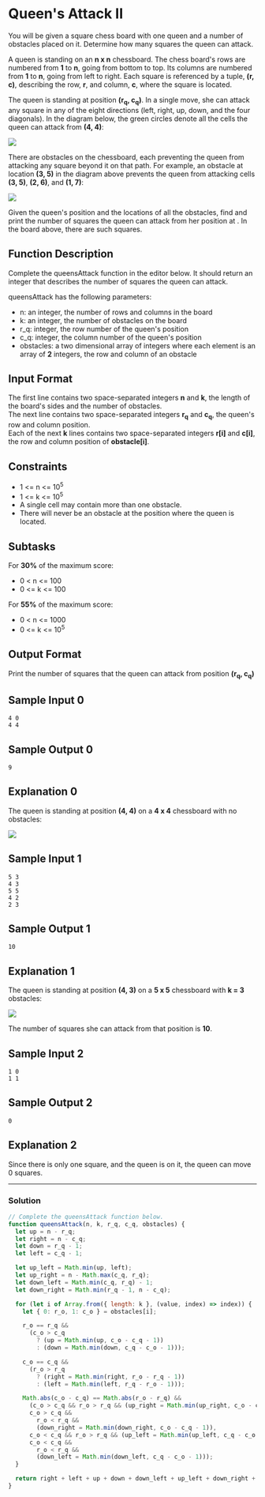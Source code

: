 # Queen's Attack II

You will be given a square chess board with one queen and a number of obstacles placed on it. Determine how many squares the queen can attack.

A queen is standing on an **n x n** chessboard. The chess board's rows are numbered from **1** to **n**, going from bottom to top. Its columns are numbered from **1** to **n**, going from left to right. Each square is referenced by a tuple, **(r, c)**, describing the row, **r**, and column, **c**, where the square is located.

The queen is standing at position **(r<sub>q</sub>, c<sub>q</sub>)**. In a single move, she can attack any square in any of the eight directions (left, right, up, down, and the four diagonals). In the diagram below, the green circles denote all the cells the queen can attack from **(4, 4)**:

![](https://s3.amazonaws.com/hr-challenge-images/0/1485426500-a4039ebb00-chess1.png)

There are obstacles on the chessboard, each preventing the queen from attacking any square beyond it on that path. For example, an obstacle at location **(3, 5)** in the diagram above prevents the queen from attacking cells **(3, 5)**, **(2, 6)**, and **(1, 7)**:

![](https://s3.amazonaws.com/hr-challenge-images/0/1485459132-3fdc1f1ca3-chess_4_.png)

Given the queen's position and the locations of all the obstacles, find and print the number of squares the queen can attack from her position at . In the board above, there are such squares.

## Function Description

Complete the queensAttack function in the editor below. It should return an integer that describes the number of squares the queen can attack.

queensAttack has the following parameters:

- n: an integer, the number of rows and columns in the board
- k: an integer, the number of obstacles on the board
- r_q: integer, the row number of the queen's position
- c_q: integer, the column number of the queen's position
- obstacles: a two dimensional array of integers where each element is an array of **2** integers, the row and column of an obstacle

## Input Format

The first line contains two space-separated integers **n** and **k**, the length of the board's sides and the number of obstacles.<br/>
The next line contains two space-separated integers **r<sub>q</sub>** and **c<sub>q</sub>**, the queen's row and column position.<br/>
Each of the next **k** lines contains two space-separated integers **r[i]** and **c[i]**, the row and column position of **obstacle[i]**. <br/>

## Constraints

- 1 <= n <= 10<sup>5</sup>
- 1 <= k <= 10<sup>5</sup>
- A single cell may contain more than one obstacle.
- There will never be an obstacle at the position where the queen is located.

## Subtasks

For **30%** of the maximum score:<br/>

- 0 < n <= 100
- 0 <= k <= 100

For **55%** of the maximum score:<br/>

- 0 < n <= 1000
- 0 <= k <= 10<sup>5</sup>

## Output Format

Print the number of squares that the queen can attack from position **(r<sub>q</sub>, c<sub>q</sub>)**

## Sample Input 0

```
4 0
4 4
```

## Sample Output 0

```
9
```

## Explanation 0

The queen is standing at position **(4, 4)** on a **4 x 4** chessboard with no obstacles:<br/>

![](https://s3.amazonaws.com/hr-challenge-images/0/1485426553-3064e08638-chess2.png)

## Sample Input 1

```
5 3
4 3
5 5
4 2
2 3
```

## Sample Output 1

```
10
```

## Explanation 1

The queen is standing at position **(4, 3)** on a **5 x 5** chessboard with **k = 3** obstacles:<br/>

![](https://s3.amazonaws.com/hr-challenge-images/0/1485426870-84a6a0ce97-chess3.png)

The number of squares she can attack from that position is **10**.

## Sample Input 2

```
1 0
1 1
```

## Sample Output 2

```
0
```

## Explanation 2

Since there is only one square, and the queen is on it, the queen can move 0 squares.

---

### Solution

```javascript
// Complete the queensAttack function below.
function queensAttack(n, k, r_q, c_q, obstacles) {
  let up = n - r_q;
  let right = n - c_q;
  let down = r_q - 1;
  let left = c_q - 1;

  let up_left = Math.min(up, left);
  let up_right = n - Math.max(c_q, r_q);
  let down_left = Math.min(c_q, r_q) - 1;
  let down_right = Math.min(r_q - 1, n - c_q);

  for (let i of Array.from({ length: k }, (value, index) => index)) {
    let { 0: r_o, 1: c_o } = obstacles[i];

    r_o == r_q &&
      (c_o > c_q
        ? (up = Math.min(up, c_o - c_q - 1))
        : (down = Math.min(down, c_q - c_o - 1)));

    c_o == c_q &&
      (r_o > r_q
        ? (right = Math.min(right, r_o - r_q - 1))
        : (left = Math.min(left, r_q - r_o - 1)));

    Math.abs(c_o - c_q) == Math.abs(r_o - r_q) &&
      (c_o > c_q && r_o > r_q && (up_right = Math.min(up_right, c_o - c_q - 1)),
      c_o > c_q &&
        r_o < r_q &&
        (down_right = Math.min(down_right, c_o - c_q - 1)),
      c_o < c_q && r_o > r_q && (up_left = Math.min(up_left, c_q - c_o - 1)),
      c_o < c_q &&
        r_o < r_q &&
        (down_left = Math.min(down_left, c_q - c_o - 1)));
  }

  return right + left + up + down + down_left + up_left + down_right + up_right;
}
```
